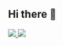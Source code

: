 ## Hi there 👋

<p>
  <a href="https://www.linkedin.com/in/marta-de-la-calle/">
    <img src="https://img.shields.io/badge/-martadelacalle-blue?style=flat-square&logo=Linkedin&logoColor=white&link=https://www.linkedin.com/in/marta-de-la-calle/">
  <a/>
   <a href="mailto:martadelacalle2003@gmail.com">
    <img src="https://img.shields.io/badge/-martadelacalle2003@gmail.com-c14438?style=flat-square&logo=Gmail&logoColor=white&link=mailto:martadelacalle2003@gmail.com">
   <a/>
</p>
     
<!--

Here are some ideas to get you started:

- 🔭 I’m currently working on ...
- 🌱 I’m currently learning ...
- 👯 I’m looking to collaborate on ...
- 🤔 I’m looking for help with ...
- 💬 Ask me about ...
- 📫 How to reach me: ...
- 😄 Pronouns: ...
- ⚡ Fun fact: ...
-->
